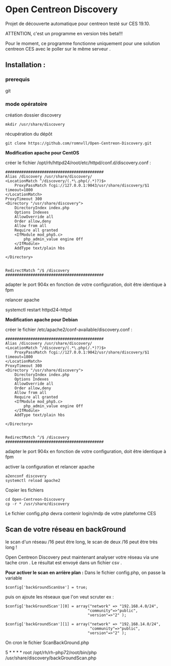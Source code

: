 # Open Centreon Discovery
Projet de découverte automatique pour centreon testé sur CES 19.10.

ATTENTION, c'est un programme en version très beta!!!

Pour le moment, ce programme fonctionne uniquement pour une solution centreon CES avec le poller sur le même serveur .

## Installation :

### prerequis

git

### mode opératoire

création dossier discovery

	mkdir /usr/share/discovery

récupération du dépôt

	git clone https://github.com/romnvll/Open-Centreon-Discovery.git

**Modification apache pour CentOS**

créer le fichier /opt/rh/httpd24/root/etc/httpd/conf.d/discovery.conf :

	###########################################
	Alias /discovery /usr/share/discovery/
	<LocationMatch ^/discovery/(.*\.php(/.*)?)$>
   		ProxyPassMatch fcgi://127.0.0.1:9043/usr/share/discovery/$1 timeout=1800
	</LocationMatch>
	ProxyTimeout 300
	<Directory "/usr/share/discovery">
    	DirectoryIndex index.php
    	Options Indexes
    	AllowOverride all
    	Order allow,deny
    	Allow from all
    	Require all granted
    	<IfModule mod_php5.c>
        	php_admin_value engine Off
    	</IfModule>
    	AddType text/plain hbs

	</Directory>


	RedirectMatch ^/$ /discovery
	###########################################

adapter le port 904x en fonction de votre configuration, doit être identique à fpm

relancer apache

systemctl restart httpd24-httpd

**Modification apache pour Debian**

créer le fichier /etc/apache2/conf-available/discovery.conf :

	###########################################
	Alias /discovery /usr/share/discovery/
	<LocationMatch ^/discovery/(.*\.php(/.*)?)$>
   		ProxyPassMatch fcgi://127.0.0.1:9042/usr/share/discovery/$1 timeout=1800
	</LocationMatch>
	ProxyTimeout 300
	<Directory "/usr/share/discovery">
    	DirectoryIndex index.php
    	Options Indexes
    	AllowOverride all
    	Order allow,deny
    	Allow from all
    	Require all granted
    	<IfModule mod_php5.c>
        	php_admin_value engine Off
    	</IfModule>
    	AddType text/plain hbs

	</Directory>


	RedirectMatch ^/$ /discovery
	###########################################

adapter le port 904x en fonction de votre configuration, doit être identique à fpm

activer la configuration et relancer apache

	a2enconf discovery
	systemctl reload apache2

Copier les fichiers 

	cd Open-Centreon-Discovery
	cp -r * /usr/share/discovery

Le fichier config.php devra contenir login/mdp de votre plateforme CES


## Scan de votre réseau en backGround ##
le scan d'un réseau /16 peut être long, le scan de deux /16 peut être très long !

Open Centreon Discovery peut maintenant analyser votre réseau via une tache cron .
Le résultat est envoyé dans un fichier csv .

**Pour activer le scan en arrière plan :**
Dans le fichier config.php, on passe la variable 
```
$config['backGroundScanUse'] = true;

```

puis on ajoute les réseaux que l'on veut scruter ex :

```
$config['backGroundScan'][0] = array("network" => "192.168.4.0/24",
                                    "community"=>"public",
                                    "version"=>"2" );

$config['backGroundScan'][1] = array("network" => "192.168.14.0/24",
                                     "community"=>"public",
                                    "version"=>"2" );
```

On cron le fichier ScanBackGround.php

  5  *  *  *  * root /opt/rh/rh-php72/root/bin/php /usr/share/discovery/backGroundScan.php




